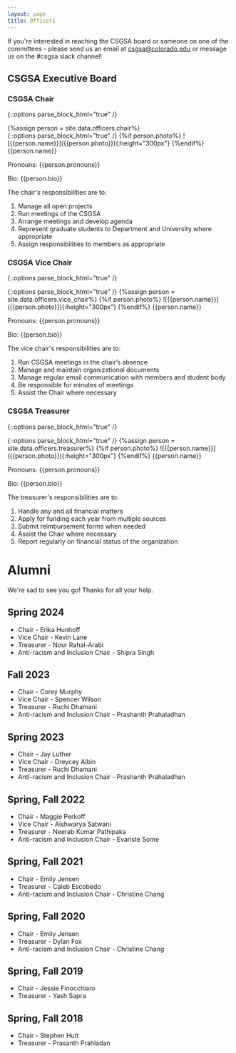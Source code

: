 ```yaml
---
layout: page
title: Officers
---
```

If you're interested in reaching the CSGSA board or someone on one of the committees - please send us an email at csgsa@colorado.edu or message us on the #csgsa slack channel!
## CSGSA Executive Board

### CSGSA Chair

{::options parse_block_html="true" /}
<div class="container">
<div class="row">
{%assign person = site.data.officers.chair%}
<div class="col-sm-4">
<div class="card">
{::options parse_block_html="true" /}
{%if person.photo%}
![{{person.name}}]({{person.photo}}){:height="300px"}
{%endif%}
{{person.name}}

Pronouns: {{person.pronouns}}

Bio: {{person.bio}}
</div>
</div>

<div class="col-sm-8">
The chair's responsibilities are to:

1. Manage all open projects
2. Run meetings of the CSGSA
3. Arrange meetings and develop agenda
4. Represent graduate students to Department and University where appropriate
5. Assign responsibilities to members as appropriate

</div>
</div>
</div>

### CSGSA Vice Chair

{::options parse_block_html="true" /}
<div class="container">
<div class="row">
<div class="col-sm-4">
<div class="card">
{::options parse_block_html="true" /}
{%assign person = site.data.officers.vice_chair%}
{%if person.photo%}
![{{person.name}}]({{person.photo}}){:height="300px"}
{%endif%}
{{person.name}}

Pronouns: {{person.pronouns}}

Bio: {{person.bio}}
</div>
</div>

<div class="col-sm-8">
The vice chair's responsibilities are to:

1. Run CSGSA meetings in the chair’s absence
2. Manage and maintain organizational documents
3. Manage regular email communication with members and student body
4. Be responsible for minutes of meetings
5. Assist the Chair where necessary

</div>
</div>
</div>

### CSGSA Treasurer

{::options parse_block_html="true" /}
<div class="container">
<div class="row">
<div class="col-sm-4">
<div class="card">
{::options parse_block_html="true" /}
{%assign person = site.data.officers.treasurer%}
{%if person.photo%}
![{{person.name}}]({{person.photo}}){:height="300px"}
{%endif%}
{{person.name}}

Pronouns: {{person.pronouns}}

Bio: {{person.bio}}
</div>
</div>

<div class="col-sm-8">
The treasurer's responsibilities are to:

1. Handle any and all financial matters
2. Apply for funding each year from multiple sources
3. Submit reimbursement forms when needed
4. Assist the Chair where necessary
5. Report regularly on financial status of the organization
</div>
</div>
</div>


# Alumni

We're sad to see you go! Thanks for all your help.

<!-- <h3>CSGSA Chair</h3>
<ul>
  {% assign chair = site.data.officers.alumni | where: "title", "Chair" | first %}
  {% for person in chair.people %}
    <li>{{ person.years }} &raquo; {{ person.name }}</li>
  {% endfor %}
</ul>

<h3>CSGSA Vice Chair</h3>
<ul>
  {% assign vice_chair = site.data.officers.alumni | where: "title", "Vice Chair" | first %}
  {% for person in vice_chair.people %}
    <li>{{ person.years }} &raquo; {{ person.name }}</li>
  {% endfor %}
</ul>

<h3>CSGSA Treasurer</h3>
<ul>
  {% assign treasurer = site.data.officers.alumni | where: "title", "Treasurer" | first %}
  {% for person in treasurer.people %}
    <li>{{ person.years }} &raquo; {{ person.name }}</li>
  {% endfor %}
</ul> -->



## Spring 2024

* Chair - Erika Hunhoff
* Vice Chair - Kevin Lane
* Treasurer - Nour Rahal-Arabi
* Anti-racism and Inclusion Chair - Shipra Singh




## Fall 2023

* Chair - Corey Murphy
* Vice Chair - Spencer Wilson
* Treasurer - Ruchi Dhamani
* Anti-racism and Inclusion Chair - Prashanth Prahaladhan


## Spring 2023

* Chair - Jay Luther
* Vice Chair - Dreycey Albin
* Treasurer - Ruchi Dhamani
* Anti-racism and Inclusion Chair - Prashanth Prahaladhan


## Spring, Fall 2022

* Chair - Maggie Perkoff
* Vice Chair - Aishwarya Satwani
* Treasurer - Neerab Kumar Pathipaka
* Anti-racism and Inclusion Chair - Evariste Some


## Spring, Fall 2021

* Chair - Emily Jensen
* Treasurer - Caleb Escobedo
* Anti-racism and Inclusion Chair - Christine Chang


## Spring, Fall 2020

* Chair - Emily Jensen
* Treasurer - Dylan Fox
* Anti-racism and Inclusion Chair - Christine Chang


## Spring, Fall 2019

* Chair - Jessie Finocchiaro
* Treasurer - Yash Sapra


## Spring, Fall 2018

* Chair - Stephen Hutt
* Treasurer - Prasanth Prahladan


